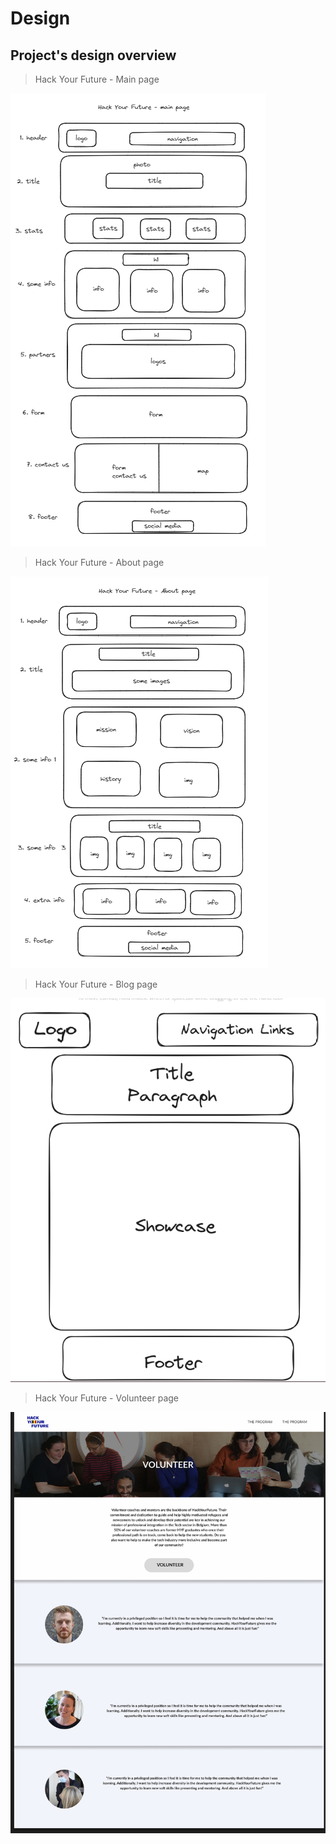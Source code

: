 # Design

## Project's design overview

> Hack Your Future - Main page

![design1](./Screenshot1.png)

> Hack Your Future - About page

![design2](./Screenshot2.png)

> Hack Your Future - Blog page

![design3](./Screenshot3.png)

> Hack Your Future - Volunteer page

![design4](./Screenshot4.png)
